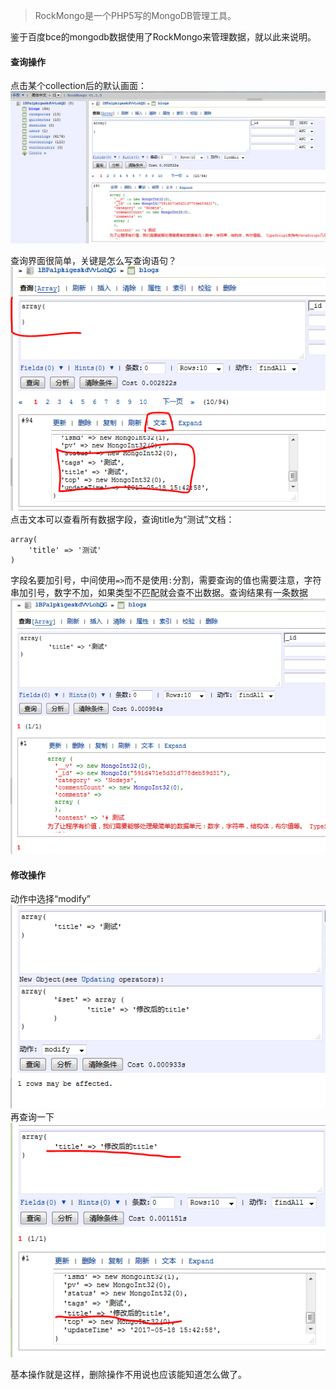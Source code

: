 > RockMongo是一个PHP5写的MongoDB管理工具。

鉴于百度bce的mongodb数据使用了RockMongo来管理数据，就以此来说明。

#### 查询操作
点击某个collection后的默认画面：
![img-rockmongo1](../images/rockmongo1.png)

查询界面很简单，关键是怎么写查询语句？
![img-rockmongo2](../images/rockmongo2.png)
点击文本可以查看所有数据字段，查询title为“测试”文档：
```
array(
	'title' => '测试'
)
```
字段名要加引号，中间使用`=>`而不是使用`:`分割，需要查询的值也需要注意，字符串加引号，数字不加，如果类型不匹配就会查不出数据。查询结果有一条数据
![img-rockmongo3](../images/rockmongo3.png)

#### 修改操作
动作中选择“modify”
![img-rockmongo4](../images/rockmongo4.png)
再查询一下
![img-rockmongo5](../images/rockmongo5.png)

基本操作就是这样，删除操作不用说也应该能知道怎么做了。




























